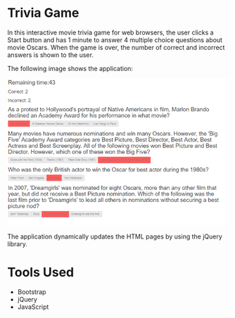 # Trivia Game

In this interactive movie trivia game for web browsers, the user clicks a Start button and has 1 minute to answer 4 multiple choice questions about movie Oscars. When the game is over, the number of correct and incorrect answers is shown to the user.

The following image shows the application:

![trivia image](assets/images/gameImage.png)

The application dynamically updates the HTML pages by using the jQuery library.

# Tools Used

- Bootstrap
- jQuery
- JavaScript